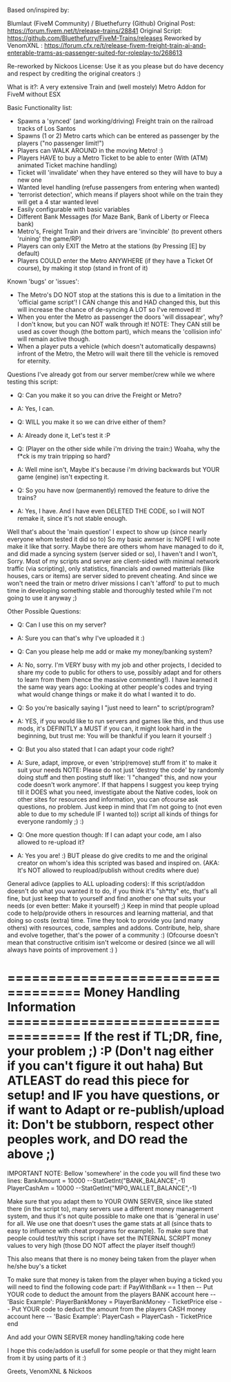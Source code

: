 Based on/inspired by:

Blumlaut (FiveM Community) / Bluethefurry (Github)
Original Post:	 		https://forum.fivem.net/t/release-trains/28841
Original Script: 		https://github.com/Bluethefurry/FiveM-Trains/releases
Reworked by VenomXNL :	https://forum.cfx.re/t/release-fivem-freight-train-ai-and-enterable-trams-as-passenger-suited-for-roleplay-to/268613

Re-reworked by Nickoos
License: Use it as you please but do have decency and respect by crediting the original creators :)

What is it?: A very extensive Train and (well mostely) Metro Addon for FiveM without ESX

Basic Functionality list:
  - Spawns a 'synced' (and working/driving) Freight train on the railroad tracks of Los Santos
  - Spawns (1 or 2) Metro carts which can be entered as passenger by the players ("no passenger limit!")
  - Players can WALK AROUND in the moving Metro! :)
  - Players HAVE to buy a Metro Ticket to be able to enter (With (ATM) animated Ticket machine handling)
  - Ticket will 'invalidate' when they have entered so they will have to buy a new one
  - Wanted level handling (refuse passengers from entering when wanted)
  - 'terrorist detection', which means if players shoot while on the train they will get a 4 star wanted level
  - Easily configurable with basic variables
  - Different Bank Messages (for Maze Bank, Bank of Liberty or Fleeca bank)
  - Metro's, Freight Train and their drivers are 'invincible' (to prevent others 'ruining' the game/RP)
  - Players can only EXIT the Metro at the stations (by Pressing [E] by default)
  - Players COULD enter the Metro ANYWHERE (if they have a Ticket Of course), by making it stop (stand in front of it)

Known 'bugs' or 'issues':
  - The Metro's DO NOT stop at the stations this is due to a limitation in the 'official game script'!
    I CAN change this and HAD changed this, but this will increase the chance of de-syncing A LOT so I've removed it!
  - When you enter the Metro as passenger the doors 'will dissapear', why? I don't know, but you can NOT walk through it!
  NOTE: They CAN still be used as cover though (the bottom part), which means the 'collision info' will remain active though.
  - When a player puts a vehicle (which doesn't automatically despawns) infront of the Metro, the Metro will wait there till the
  vehicle is removed for eternity.

Questions I've already got from our server member/crew while we where testing this script:
  - Q: Can you make it so you can drive the Freight or Metro?
  - A: Yes, I can.

  - Q: WILL you make it so we can drive either of them?
  - A: Already done it, Let's test it :P

  - Q: (Player on the other side while i'm driving the train:) Woaha, why the f*ck is my train tripping so hard?
  - A: Well mine isn't, Maybe it's because i'm driving backwards but YOUR game (engine) isn't expecting it.

  - Q: So you have now (permanently) removed the feature to drive the trains?
  - A: Yes, I have. And I have even DELETED THE CODE, so I will NOT remake it, since it's not stable enough.

  Well that's about the 'main question' I expect to show up (since nearly everyone whom tested it did so to)
  So my basic awnser is: NOPE I will note make it like that sorry.
  Maybe there are others whom have managed to do it, and did made a syncing system (server sided or so), I haven't
  and I won't, Sorry. Most of my scripts and server are client-sided with minimal network traffic (via scripting),
  only statistics, financials and owned matterials (like houses, cars or items) are server sided to prevent cheating.
  And since we won't need the train or metro driver missions I can't 'afford' to put to much time in developing something
  stable and thoroughly tested while I'm not going to use it anyway ;)

Other Possible Questions:
  - Q: Can I use this on my server?
  - A: Sure you can that's why I've uploaded it :)

  - Q: Can you please help me add or make my money/banking system?
  - A: No, sorry. I'm VERY busy with my job and other projects, I decided to share my code to public for others to use,
     possibly adapt and for others to learn from them (hence the massive commenting!).
     I have learned it the same way years ago: Looking at other people's codes and trying what would change things or
     make it do what I wanted it to do.

  - Q: So you're basically saying I "just need to learn" to script/program?
  - A: YES, if you would like to run servers and games like this, and thus use mods, it's DEFINITLY a MUST if you can,
     it might look hard in the beginning, but trust me: You will be thankful if you learn it yourself :)

  - Q: But you also stated that I can adapt your code right?
  - A: Sure, adapt, improve, or even 'strip(remove) stuff from it' to make it suit your needs
     NOTE: Please do not just 'destroy the code' by randomly doing stuff and then posting stuff like:
     'I "changed" this, and now your  code doesn't work anymore'. If that happens I suggest you keep trying
     till it DOES what you need, investigate about the Native codes, look on other sites for resources and
     information, you can ofcourse ask questions, no problem. Just keep in mind that I'm not going to (not even
     able to due to my schedule IF I wanted to)) script all kinds of things for everyone randomly ;) :)

  - Q: One more question though: If I can adapt your code, am I also allowed to re-upload it?
  - A: Yes you are! :) BUT please do give credits to me and the original creator on whom's idea this
     scripted was based and inspired on. (AKA: It's NOT allowed to reupload/publish without credits where due)

General adivce (applies to ALL uploading coders):
If this script/addon doesn't do what you wanted it to do, if you think it's "sh*tty" etc, that's all fine, but
just keep that to yourself and find another one that suits your needs (or even better: Make it yourself) ;)
Keep in mind that people upload code to help/provide others in resources and learning matterial, and that doing so
costs (extra) time. Time they took to provide you (and many others) with resources, code, samples and addons.
Contribute, help, share and evolve together, that's the power of a community :)
(Ofcourse doesn't mean that constructive critisim isn't welcome or desired (since we all will always have points of
improvement :) )

=================================== Money Handling Information ===================================
 If the rest if TL;DR, fine, your problem ;) :P (Don't nag either if you can't figure it out haha)
 But ATLEAST do read this piece for setup! and IF you have questions, or if want to Adapt or
 re-publish/upload it: Don't be stubborn, respect other peoples work, and DO read the above ;)
===================================================================================================
IMPORTANT NOTE: Bellow 'somewhere' in the code you will find these two lines:
BankAmount = 10000    --StatGetInt("BANK_BALANCE",-1)
PlayerCashAm = 10000  --StatGetInt("MP0_WALLET_BALANCE",-1)

Make sure that you adapt them to YOUR OWN SERVER, since like stated there (in the script to),
many servers use a different money management system, and thus it's not quite possible to make
one that is 'general in use' for all. We use one that doesn't uses the game stats at all (since thats
to easy to influence with cheat programs for example). To make sure that people could test/try this
script i have set the INTERNAL SCRIPT money values to very high (those DO NOT affect the player itself though!)

This also means that there is no money being taken from the player when he/she buy's a ticket

To make sure that money is taken from the player when buying a ticked you will need to find the following code part:
  if PayWithBank == 1 then
    -- Put YOUR code to deduct the amount from the players BANK account here
    -- 'Basic Example':  PlayerBankMoney = PlayerBankMoney - TicketPrice
  else
    -- Put YOUR code to deduct the amount from the players CASH money account here
    -- 'Basic Example':  PlayerCash = PlayerCash - TicketPrice
  end

And add your OWN SERVER money handling/taking code here

I hope this code/addon is usefull for some people or that they might learn from it by using parts of it :)

Greets,
VenomXNL & Nickoos
